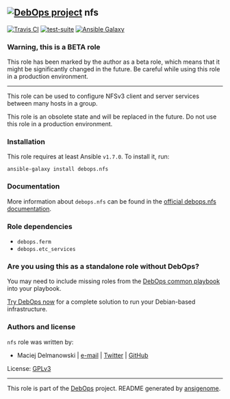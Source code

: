 ## [![DebOps project](http://debops.org/images/debops-small.png)](http://debops.org) nfs

[![Travis CI](http://img.shields.io/travis/debops/ansible-nfs.svg?style=flat)](http://travis-ci.org/debops/ansible-nfs) [![test-suite](http://img.shields.io/badge/test--suite-ansible--nfs-blue.svg?style=flat)](https://github.com/debops/test-suite/tree/master/ansible-nfs/)  [![Ansible Galaxy](http://img.shields.io/badge/galaxy-debops.nfs-660198.svg?style=flat)](https://galaxy.ansible.com/list#/roles/1579)
### Warning, this is a BETA role

This role has been marked by the author as a beta role, which means that it
might be significantly changed in the future. Be careful while using this role
in a production environment.

***

This role can be used to configure NFSv3 client and server services between
many hosts in a group.

This role is an obsolete state and will be replaced in the future. Do not
use this role in a production environment.

### Installation

This role requires at least Ansible `v1.7.0`. To install it, run:

    ansible-galaxy install debops.nfs

### Documentation

More information about `debops.nfs` can be found in the
[official debops.nfs documentation](http://docs.debops.org/en/latest/ansible/roles/debops.nfs.html).


### Role dependencies

- `debops.ferm`
- `debops.etc_services`

### Are you using this as a standalone role without DebOps?

You may need to include missing roles from the [DebOps common
playbook](https://github.com/debops/debops-playbooks/blob/master/playbooks/common.yml)
into your playbook.

[Try DebOps now](https://github.com/debops/debops) for a complete solution to run your Debian-based infrastructure.





### Authors and license

`nfs` role was written by:
- Maciej Delmanowski | [e-mail](mailto:drybjed@gmail.com) | [Twitter](https://twitter.com/drybjed) | [GitHub](https://github.com/drybjed)

License: [GPLv3](https://tldrlegal.com/license/gnu-general-public-license-v3-%28gpl-3%29)

***

This role is part of the [DebOps](http://debops.org/) project. README generated by [ansigenome](https://github.com/nickjj/ansigenome/).

